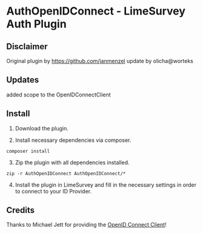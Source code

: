 # AuthOpenIDConnect - LimeSurvey Auth Plugin

## Disclaimer
Original plugin by https://github.com/janmenzel
update by olicha@worteks

## Updates
added scope to the OpenIDConnectClient

## Install

1. Download the plugin.

2. Install necessary dependencies via composer.
```
composer install
```

3. Zip the plugin with all dependencies installed.
```
zip -r AuthOpenIDConnect AuthOpenIDConnect/*
```

4. Install the plugin in LimeSurvey and fill in the necessary settings in order to connect to your ID Provider.

## Credits
Thanks to Michael Jett for providing the [OpenID Connect Client](https://github.com/jumbojett/OpenID-Connect-PHP)!

